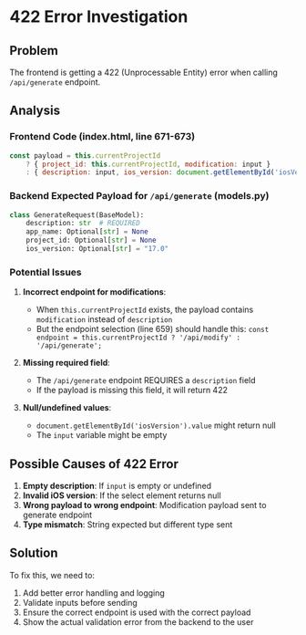 # 422 Error Investigation

## Problem
The frontend is getting a 422 (Unprocessable Entity) error when calling `/api/generate` endpoint.

## Analysis

### Frontend Code (index.html, line 671-673)
```javascript
const payload = this.currentProjectId
    ? { project_id: this.currentProjectId, modification: input }
    : { description: input, ios_version: document.getElementById('iosVersion').value, project_id: projectId };
```

### Backend Expected Payload for `/api/generate` (models.py)
```python
class GenerateRequest(BaseModel):
    description: str  # REQUIRED
    app_name: Optional[str] = None
    project_id: Optional[str] = None
    ios_version: Optional[str] = "17.0"
```

### Potential Issues

1. **Incorrect endpoint for modifications**: 
   - When `this.currentProjectId` exists, the payload contains `modification` instead of `description`
   - But the endpoint selection (line 659) should handle this: `const endpoint = this.currentProjectId ? '/api/modify' : '/api/generate';`

2. **Missing required field**:
   - The `/api/generate` endpoint REQUIRES a `description` field
   - If the payload is missing this field, it will return 422

3. **Null/undefined values**:
   - `document.getElementById('iosVersion').value` might return null
   - The `input` variable might be empty

## Possible Causes of 422 Error

1. **Empty description**: If `input` is empty or undefined
2. **Invalid iOS version**: If the select element returns null
3. **Wrong payload to wrong endpoint**: Modification payload sent to generate endpoint
4. **Type mismatch**: String expected but different type sent

## Solution

To fix this, we need to:
1. Add better error handling and logging
2. Validate inputs before sending
3. Ensure the correct endpoint is used with the correct payload
4. Show the actual validation error from the backend to the user